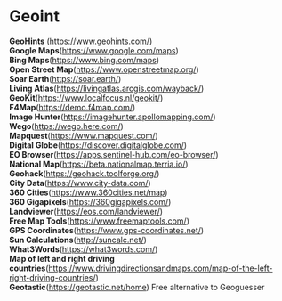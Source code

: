 # Geoint

**GeoHints** (https://www.geohints.com/) \
**Google Maps**(https://www.google.com/maps) \
**Bing Maps**(https://www.bing.com/maps) \
**Open Street Map**(https://www.openstreetmap.org/) \
**Soar Earth**(https://soar.earth/) \
**Living Atlas**(https://livingatlas.arcgis.com/wayback/) \
**GeoKit**(https://www.localfocus.nl/geokit/) \
**F4Map**(https://demo.f4map.com/) \
**Image Hunter**(https://imagehunter.apollomapping.com/) \
**Wego**(https://wego.here.com/) \
**Mapquest**(https://www.mapquest.com/) \
**Digital Globe**(https://discover.digitalglobe.com/) \
**EO Browser**(https://apps.sentinel-hub.com/eo-browser/) \
**National Map**(https://beta.nationalmap.terria.io/) \
**Geohack**(https://geohack.toolforge.org/) \
**City Data**(https://www.city-data.com/) \
**360 Cities**(https://www.360cities.net/map) \
**360 Gigapixels**(https://360gigapixels.com/) \
**Landviewer**(https://eos.com/landviewer/) \
**Free Map Tools**(https://www.freemaptools.com/) \
**GPS Coordinates**(https://www.gps-coordinates.net/) \
**Sun Calculations**(http://suncalc.net/) \
**What3Words**(https://what3words.com/) \
**Map of left and right driving countries**(https://www.drivingdirectionsandmaps.com/map-of-the-left-right-driving-countries/) \
**Geotastic**(https://geotastic.net/home) Free alternative to Geoguesser
